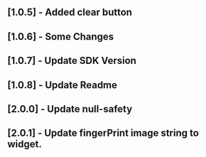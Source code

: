 ## [1.0.5] - Added clear button
## [1.0.6] - Some Changes
## [1.0.7] - Update SDK Version
## [1.0.8] - Update Readme
## [2.0.0] - Update null-safety
## [2.0.1] - Update fingerPrint image string to widget.
